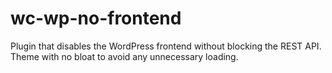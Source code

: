 # wc-wp-no-frontend

Plugin that disables the WordPress frontend without blocking the REST API.
<br>
Theme with no bloat to avoid any unnecessary loading.
